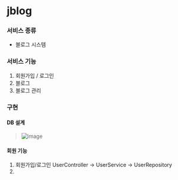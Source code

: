 # jblog
### 서비스 종류
- 블로그 시스템    
### 서비스 기능
1. 회원가입 / 로그인
2. 블로그
3. 블로그 관리    

### 구현
#### DB 설계
> ![image](https://github.com/newjee/jblog/assets/31722578/1971f22e-926b-4af9-b404-a56768c4a977)
#### 회원 기능
1. 회원가입/로그인 UserController -> UserService -> UserRepository
2. 


